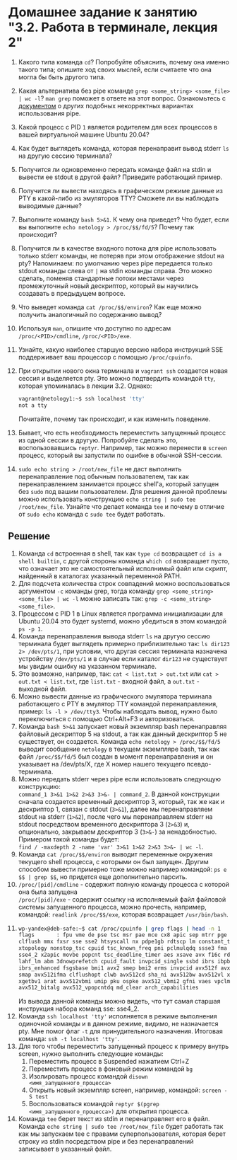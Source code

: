 # Домашнее задание к занятию "3.2. Работа в терминале, лекция 2"

1. Какого типа команда `cd`? Попробуйте объяснить, почему она именно такого типа; опишите ход своих мыслей, если считаете что она могла бы быть другого типа.
1. Какая альтернатива без pipe команде `grep <some_string> <some_file> | wc -l`? `man grep` поможет в ответе на этот вопрос. Ознакомьтесь с [документом](http://www.smallo.ruhr.de/award.html) о других подобных некорректных вариантах использования pipe.
1. Какой процесс с PID `1` является родителем для всех процессов в вашей виртуальной машине Ubuntu 20.04?
1. Как будет выглядеть команда, которая перенаправит вывод stderr `ls` на другую сессию терминала?
1. Получится ли одновременно передать команде файл на stdin и вывести ее stdout в другой файл? Приведите работающий пример.
1. Получится ли вывести находясь в графическом режиме данные из PTY в какой-либо из эмуляторов TTY? Сможете ли вы наблюдать выводимые данные?
1. Выполните команду `bash 5>&1`. К чему она приведет? Что будет, если вы выполните `echo netology > /proc/$$/fd/5`? Почему так происходит?
1. Получится ли в качестве входного потока для pipe использовать только stderr команды, не потеряв при этом отображение stdout на pty? Напоминаем: по умолчанию через pipe передается только stdout команды слева от `|` на stdin команды справа.
Это можно сделать, поменяв стандартные потоки местами через промежуточный новый дескриптор, который вы научились создавать в предыдущем вопросе.
1. Что выведет команда `cat /proc/$$/environ`? Как еще можно получить аналогичный по содержанию вывод?
1. Используя `man`, опишите что доступно по адресам `/proc/<PID>/cmdline`, `/proc/<PID>/exe`.
1. Узнайте, какую наиболее старшую версию набора инструкций SSE поддерживает ваш процессор с помощью `/proc/cpuinfo`.
1. При открытии нового окна терминала и `vagrant ssh` создается новая сессия и выделяется pty. Это можно подтвердить командой `tty`, которая упоминалась в лекции 3.2. Однако:

    ```bash
	vagrant@netology1:~$ ssh localhost 'tty'
	not a tty
    ```

	Почитайте, почему так происходит, и как изменить поведение.
1. Бывает, что есть необходимость переместить запущенный процесс из одной сессии в другую. Попробуйте сделать это, воспользовавшись `reptyr`. Например, так можно перенести в `screen` процесс, который вы запустили по ошибке в обычной SSH-сессии.
1. `sudo echo string > /root/new_file` не даст выполнить перенаправление под обычным пользователем, так как перенаправлением занимается процесс shell'а, который запущен без `sudo` под вашим пользователем. Для решения данной проблемы можно использовать конструкцию `echo string | sudo tee /root/new_file`. Узнайте что делает команда `tee` и почему в отличие от `sudo echo` команда с `sudo tee` будет работать.

## Решение

1. Команда `cd` встроенная в shell, так как `type cd` возвращает `cd is a shell builtin`, с другой стороны команда `which cd` возвращает пусто, что означает это не самостоятельный исполнимый файл или скрипт, найденный в каталогах указанный переменной PATH.
2. Для подсчета количества строк совпадений можно воспользоваться аргументом `-с` команды grep, тогда команду `grep <some_string> <some_file> | wc -l` можно записать так: `grep -c <some_string> <some_file>`.
3. Процессом с PID 1 в Linux является программа инициализации для Ubuntu 20.04 это будет systemd, можно убедиться в этом командой `ps -p 1`.
4. Команда перенаправления вывода stderr `ls` на другую сессию терминала будет выглядеть примерно приблизительно так: `ls dir123 2> /dev/pts/1`, при условии, что другая сессия терминала назначена устройству `/dev/pts/1` и в случае если каталог `dir123` не существует мы увидим ошибку на указанном терминале.
5. Это возможно, например, так: `cat < list.txt > out.txt` или `cat > out.txt < list.txt`, где `list.txt` - входной файл, а `out.txt` - выходной файл.
6. Можно вывести данные из графического эмулятора терминала работающего с PTY в эмулятор TTY командой перенаправления, пример: `ls -l > /dev/tty3`. Чтобы наблюдать вывод, нужно было переключиться с помощью Ctrl+Alt+F3 и авторизоваться.
7. Команда `bash 5>&1` запускает новый экземпляр bash перенаправляя файловый дескриптор 5 на stdout, а так как данный дескриптор 5 не существует, он создается. Команда `echo netology > /proc/$$/fd/5` выводит сообщение `netology` в текущем экземпляре bash, так как файл `/proc/$$/fd/5` был создан в момент перенаправления и он указывает на /dev/pts/X, где X номер нашего текущего псевдо-терминала.
8. Можно передать stderr через pipe если использовать следующую конструкцию:  
`command_1 3>&1 1>&2 2>&3 3>&- | command_2`. В данной конструкции сначала создается временный дескриптор 3, который, так же как и дескриптор 1, связан с stdout (`3>&1`), далее мы перенаправляем stdout на stderr (`1>&2`), после чего мы перенаправляем stderr на stdout посредством временного дескриптора 3 (`2>&3`) и, опционально, закрываем дескриптор 3 (`3>&-`) за ненадобностью. Примером такой команды будет:  
`find / -maxdepth 2 -name 'var' 3>&1 1>&2 2>&3 3>&- | wc -l`. 
9. Команда `cat /proc/$$/environ` выводит переменные окружения текущего shell процесса, с которыми он был запущен. Другим способом вывести примерно тоже можно например командой: `ps e $$ | grep $$`, но придется еще дополнительно парсить.
10. `/proc/[pid]/cmdline` - содержит полную команду процесса с которой она была запущена  
  `/proc/[pid]/exe` - содержит ссылку на исполняемый файл файловой системы запущенного процесса, можно прочесть, например, командой: `readlink /proc/$$/exe`, которая возвращает `/usr/bin/bash`.
11. ```bash
    wp-yandex@deb-safe:~$ cat /proc/cpuinfo | grep flags | head -n 1
    flags		: fpu vme de pse tsc msr pae mce cx8 apic sep mtrr pge mca cmov pat pse36 
    clflush mmx fxsr sse sse2 htsyscall nx pdpe1gb rdtscp lm constant_tsc rep_good nopl 
    xtopology nonstop_tsc cpuid tsc_known_freq pni pclmulqdq ssse3 fma cx16 pcid sse4_1 
    sse4_2 x2apic movbe popcnt tsc_deadline_timer aes xsave avx f16c rdrand hypervisor 
    lahf_lm abm 3dnowprefetch cpuid_fault invpcid_single ssbd ibrs ibpb stibp 
    ibrs_enhanced fsgsbase bmi1 avx2 smep bmi2 erms invpcid avx512f avx512dq rdseed adx 
    smap avx512ifma clflushopt clwb avx512cd sha_ni avx512bw avx512vl xsaveopt xsavec 
    xgetbv1 arat avx512vbmi umip pku ospke avx512_vbmi2 gfni vaes vpclmulqdq avx512_vnni 
    avx512_bitalg avx512_vpopcntdq md_clear arch_capabilities
    ```
    Из вывода данной команды можно видеть, что тут самая старшая инструкция набора команд sse: sse4_2. 
12. Команда `ssh localhost 'tty'` исполняется в режиме выполнения одиночной команды и в данном режиме, видимо, не назначается pty. Мне помог флаг `-t` для принудительного назначения. Итоговая команда: `ssh -t localhost 'tty'`.   
13. Для того чтобы переместить запущенный процесс к примеру внутрь screen, нужно выполнить следующие команды:  
    1. Переместить процесс в Suspended нажатием Ctrl+Z
    2. Переместить процесс в фоновый режим командой `bg`
    3. Изолировать процесс командой `disown <имя_запущенного_процесса>`
    4. Открыть новый экземпляр screen, например, командой: `screen -S test`
    5. Воспользоваться командой `reptyr $(pgrep <имя_запущенного_процесса>)` для открытия процесса.
14. Команда `tee` берет текст из stdin и перенаправляет его в файл. Команда `echo string | sudo tee /root/new_file` будет работать так как мы запускаем tee с правами суперпользователя, которая берет строку из stdin посредством pipe и без перенаправлений записывает в указанный файл.  